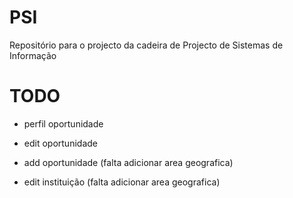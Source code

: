 # PSI
Repositório para o projecto da cadeira de Projecto de Sistemas de Informação


TODO
=========
- perfil oportunidade
- edit oportunidade
- add oportunidade (falta adicionar area geografica)

- edit instituição (falta adicionar area geografica)
